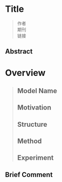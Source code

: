 # Title

> 作者  
> 期刊  
> 链接  

## Abstract

# Overview
> ## Model Name
> ## Motivation
> ## Structure
> ## Method
> ## Experiment

## Brief Comment
